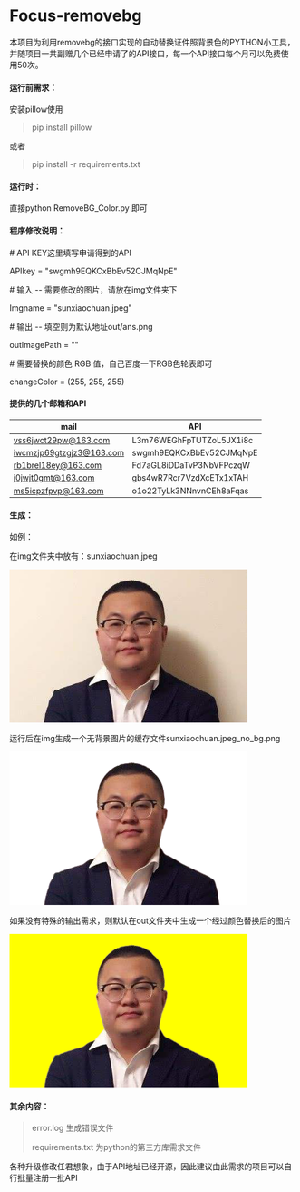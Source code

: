 # Focus-removebg

本项目为利用removebg的接口实现的自动替换证件照背景色的PYTHON小工具，并随项目一共副赠几个已经申请了的API接口，每一个API接口每个月可以免费使用50次。

#### 运行前需求：

安装pillow使用

> pip install pillow

或者

> pip install -r requirements.txt

#### 运行时：

直接python RemoveBG_Color.py 即可

#### 程序修改说明：

\# API KEY这里填写申请得到的API

APIkey = "swgmh9EQKCxBbEv52CJMqNpE"



\# 输入 -- 需要修改的图片，请放在img文件夹下

Imgname = "sunxiaochuan.jpeg"



\# 输出 -- 填空则为默认地址out/ans.png

outImagePath = ""



\# 需要替换的颜色 RGB 值，自己百度一下RGB色轮表即可

changeColor = (255, 255, 255) 



#### 提供的几个邮箱和API

| mail                                                        | API                      |
| ----------------------------------------------------------- | ------------------------ |
| [vss6jwct29pw@163.com](mailto:vss6jwct29pw@163.com)         | L3m76WEGhFpTUTZoL5JX1i8c |
| [iwcmzjp69gtzgjz3@163.com](mailto:iwcmzjp69gtzgjz3@163.com) | swgmh9EQKCxBbEv52CJMqNpE |
| [rb1brel18ey@163.com](mailto:rb1brel18ey@163.com)           | Fd7aGL8iDDaTvP3NbVFPczqW |
| [j0jwjt0gmt@163.com](mailto:j0jwjt0gmt@163.com)             | gbs4wR7Rcr7VzdXcETx1xTAH |
| [ms5icpzfpvp@163.com](mailto:ms5icpzfpvp@163.com)           | o1o22TyLk3NNnvnCEh8aFqas |

#### 生成：

如例：

在img文件夹中放有：sunxiaochuan.jpeg

![sunxiaochuan](/img/sunxiaochuan.jpeg)

运行后在img生成一个无背景图片的缓存文件sunxiaochuan.jpeg_no_bg.png

![sunxiaochuan.jpeg_no_bg](/img/sunxiaochuan.jpeg_no_bg.png)

如果没有特殊的输出需求，则默认在out文件夹中生成一个经过颜色替换后的图片

![ans](/out/ans.png)



#### 其余内容：

> error.log						生成错误文件
>
> requirements.txt		为python的第三方库需求文件

各种升级修改任君想象，由于API地址已经开源，因此建议由此需求的项目可以自行批量注册一批API